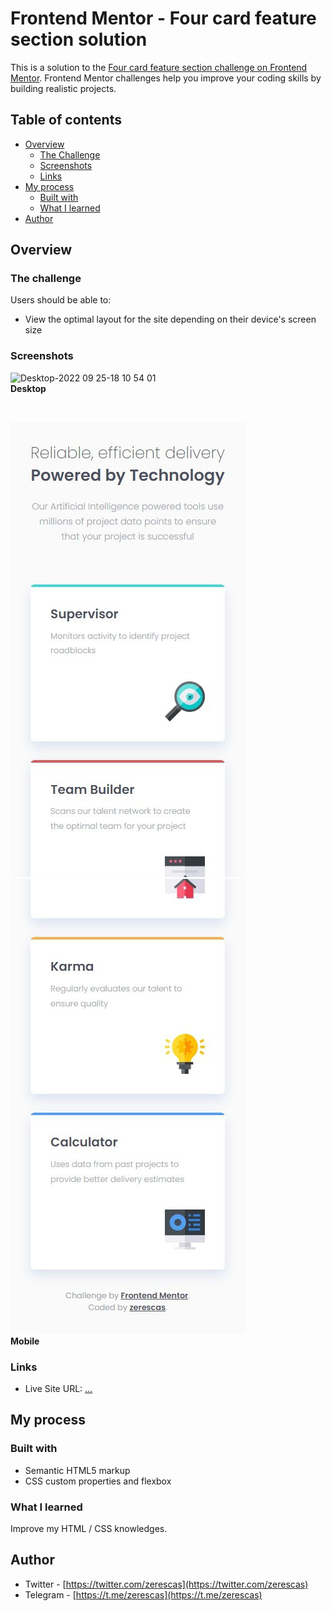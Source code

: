 # Frontend Mentor - Four card feature section solution

This is a solution to the [Four card feature section challenge on Frontend Mentor](https://www.frontendmentor.io/challenges/four-card-feature-section-weK1eFYK). Frontend Mentor challenges help you improve your coding skills by building realistic projects. 

## Table of contents

- [Overview](#overview)
    - [The Challenge](#the-challenge)
    - [Screenshots](#the-challenge)
    - [Links](#links)
- [My process](#my-process)
    - [Built with](#built-with)
    - [What I learned](#what-i-learned)
- [Author](#author)

## Overview

### The challenge

Users should be able to:

- View the optimal layout for the site depending on their device's screen size

### Screenshots

![Desktop-2022 09 25-18 10 54 01](https://user-images.githubusercontent.com/77718874/192136706-c90d2179-1e54-40d2-940d-0ba1bae71c87.gif)<br>
<strong>Desktop</strong>

<br>

![](images/screenshots/screenshot-mobile_1.jpg)
![](images/screenshots/screenshot-mobile_2.jpg)<br>
<strong>Mobile</strong>

### Links

- Live Site URL: [...](...)

## My process

### Built with

- Semantic HTML5 markup
- CSS custom properties and flexbox

### What I learned

Improve my HTML / CSS knowledges.

## Author

- Twitter - [https://twitter.com/zerescas](https://twitter.com/zerescas)
- Telegram - [https://t.me/zerescas](https://t.me/zerescas)
